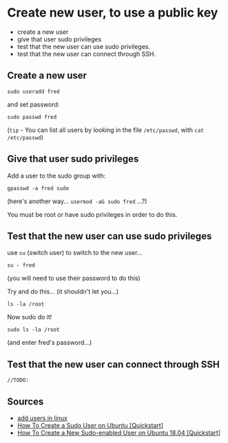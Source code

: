 ﻿# Create new user, to use a public key

- create a new user
- give that user sudo privileges
- test that the new user can use sudo privileges.
- test that the new user can connect through SSH.

## Create a new user

	sudo useradd fred

and set password:

	sudo passwd fred

(`tip` - You can list all users by looking in the file `/etc/passwd`, with `cat /etc/passwd`)

## Give that user sudo privileges

Add a user to the sudo group with:

	gpasswd -a fred sudo

(here's another way... `usermod -aG sudo fred` ...?)

You must be root or have sudo privileges in order to do this.

## Test that the new user can use sudo privileges

use `su` (switch user) to switch to the new user...

	su - fred

(you will need to use their password to do this)

Try and do this... (it shouldn't let you...)

	ls -la /root

Now sudo do it!

	sudo ls -la /root

(and enter fred's password...)

## Test that the new user can connect through SSH

	//TODO:

## Sources

- [add users in linux](https://www.tecmint.com/add-users-in-linux)
- [How To Create a Sudo User on Ubuntu [Quickstart]](https://www.digitalocean.com/community/tutorials/how-to-create-a-sudo-user-on-ubuntu-quickstart)
- [How To Create a New Sudo-enabled User on Ubuntu 18.04 [Quickstart]](https://www.digitalocean.com/community/tutorials/how-to-create-a-new-sudo-enabled-user-on-ubuntu-18-04-quickstart)
